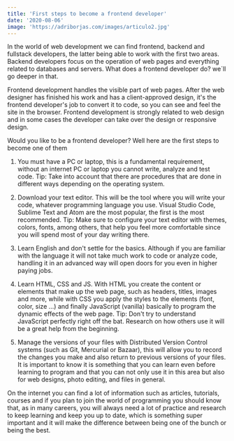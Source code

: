 ```yaml
---
title: 'First steps to become a frontend developer'
date: '2020-08-06'
image: 'https://adriborjas.com/images/articulo2.jpg'
---
```


In the world of web development we can find frontend, backend and fullstack developers, the latter being able to work with the first two areas. Backend developers focus on the operation of web pages and everything related to databases and servers. What does a frontend developer do? we´ll go deeper in that.

Frontend development handles the visible part of web pages. After the web designer has finished his work and has a client-approved design, it's the frontend developer's job to convert it to code, so you can see and feel the site in the browser. Frontend development is strongly related to web design and in some cases the developer can take over the design or  responsive design.
  
Would you like to be a frontend developer? Well here are the first steps to become one of them

1. You must have a PC or laptop, this is a fundamental requirement, without an internet PC or laptop you cannot write, analyze and test code. Tip: Take into account that there are procedures that are done in different ways depending on the operating system.

2. Download your text editor. This will be the tool where you will write your code, whatever programming language you use. Visual Studio Code, Sublime Text and Atom are the most popular, the first is the most recommended. Tip: Make sure to configure your text editor with themes, colors, fonts, among others, that help you feel more comfortable since you will spend most of your day writing there.

3. Learn English and don't settle for the basics. Although if you are familiar with the language it will not take much work to code or analyze code, handling it in an advanced way will open doors for you even in higher paying jobs.

4. Learn HTML, CSS and JS. With HTML you create the content or elements that make up the web page, such as headers, titles, images and more, while with CSS you apply the styles to the elements (font, color, size ...) and finally JavaScript (vanilla) basically to program the dynamic effects of the web page. Tip: Don't try to understand JavaScript perfectly right off the bat. Research on how others use it will be a great help from the beginning.

5. Manage the versions of your files with Distributed Version Control systems (such as Git, Mercurial or Bazaar), this will allow you to record the changes you make and also return to previous versions of your files. It is important to know it is something that you can learn even before learning to program and that you can not only use it in this area but also for web designs, photo editing, and files in general.

On the internet you can find a lot of information such as articles, tutorials, courses and if you plan to join the world of programming you should know that, as in many careers, you will always need a lot of practice and research to keep learning and keep you up to date, which is something super important and it will make the difference between being one of the bunch or being the best.